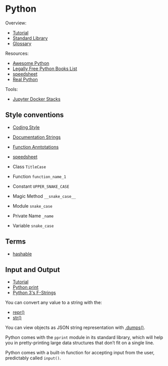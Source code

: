 # Python

Overview:

- [Tutorial](https://docs.python.org/3/tutorial/index.html)
- [Standard Library](https://docs.python.org/3/library/index.html)
- [Glossary](https://docs.python.org/3/glossary.html)

Resources:

- [Awesome Python](https://github.com/vinta/awesome-python)
- [Legally Free Python Books List](https://www.pythonkitchen.com/legally-free-python-books-list/)
- [speedsheet](https://speedsheet.io/s/python)
- [Real Python](https://realpython.com/)

Tools:

- [Jupyter Docker Stacks](https://github.com/jupyter/docker-stacks)

## Style conventions

- [Coding Style](https://docs.python.org/3/tutorial/controlflow.html#intermezzo-coding-style)
- [Documentation Strings](https://docs.python.org/3/tutorial/controlflow.html#documentation-strings)
- [Function Anntotations](https://docs.python.org/3/tutorial/controlflow.html#function-annotations)
- [speedsheet](https://speedsheet.io/s/python?select=qhNs)

- Class `TitleCase`
- Function `function_name_1`
- Constant `UPPER_SNAKE_CASE`
- Magic Method `__snake_case__`
- Module `snake_case`
- Private Name `_name`
- Variable `snake_case`

## Terms

- [hashable](https://docs.python.org/3/glossary.html#term-hashable)

## Input and Output

- [Tutorial](https://docs.python.org/3/tutorial/inputoutput.html)
- [Python print](https://realpython.com/python-print/)
- [Python 3's F-Strings](https://realpython.com/python-f-strings/)

You can convert any value to a string with the:

- [repr()](https://docs.python.org/3/library/functions.html#repr)
- [str()](https://docs.python.org/3/library/stdtypes.html#str)

You can view objects as JSON string representation with [.dumps()](https://docs.python.org/3/library/json.html#json.dumps).

Python comes with the `pprint` module in its standard library,
which will help you in pretty-printing large data structures that don’t fit on a single line.

Python comes with a built-in function for accepting input from the user, predictably called `input()`.
